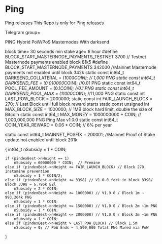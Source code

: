 # Ping
Ping releases
This Repo is only for Ping releases


Telegram group= 

PING Hybrid PoW/PoS Masternodes With darksend

block time= 30 seconds
min stake age= 8 hour 
#define BLOCK_START_MASTERNODE_PAYMENTS_TESTNET 3700 // Testnet Masternode payments enabled block 81k5
#define BLOCK_START_MASTERNODE_PAYMENTS 342000 //Mainnet Masternode payments not enabled until block 342k
static const int64_t DARKSEND_COLLATERAL = (1000*COIN); // 1,000 PNG
static const int64_t DARKSEND_FEE = (0.010000*COIN); //0.01 PNG
static const int64_t POOL_FEE_AMOUNT = (0.1*COIN); //0.1 PNG
static const int64_t DARKSEND_POOL_MAX = (11000*COIN); //11,000 PNG
static const int LAST_POW_BLOCK = 2000000;
static const int FAIR_LAUNCH_BLOCK = 270; // Last Block until full block reward starts
static const unsigned int MAX_BLOCK_SIZE = 1000000; // 1MB block hard limit, double the size of Bitcoin
static const int64_t MAX_MONEY = 1000000000 * COIN; // 1,000,000,000 PNG Ping Max v1.0.0
static const int64_t COIN_YEAR_REWARD = 0.06 * COIN; // 6% per year

static const int64_t MAINNET_POSFIX = 200001; //Mainnet Proof of Stake update not enabled until block 201k

{
	int64_t nSubsidy = 1 * COIN;

	if (pindexBest->nHeight == 1)
		nSubsidy = 60000000 * COIN;  // Premine	
	else if (pindexBest->nHeight <= FAIR_LAUNCH_BLOCK) // Block 270, Instamine prevention
        nSubsidy = 1 * COIN/2;	
	else if (pindexBest->nHeight <= 3398) // V1.0.0 fork in block 3398/ Block 3398 ~ 6,796k BZl
		nSubsidy = 2 * COIN;
	else if (pindexBest->nHeight <= 1000000) // V1.0.0 / Block 1m ~ 993,204k PNG
		nSubsidy = 1 * COIN;	
	else if (pindexBest->nHeight <= 1500000) // V1.0.0 / Block 2m ~1m PNG
		nSubsidy = 1 * COIN;
	else if (pindexBest->nHeight <= 2000000) // V1.0.0 / Block 3m ~1m PNG
		nSubsidy = 1 * COIN;		
    else if (pindexBest->nHeight > LAST_POW_BLOCK) // Block 1.5m
		nSubsidy = 0; // PoW Ends ~ 4,500,000 Total PNG Mined via PoW
}


                  
